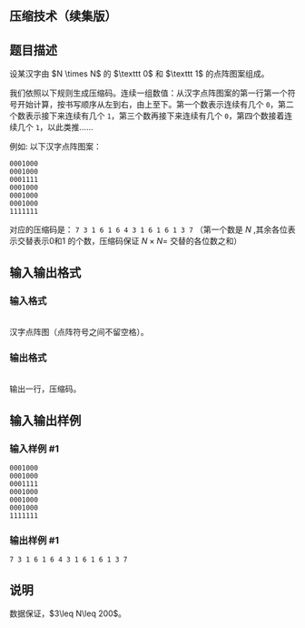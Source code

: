 <article>
<h1>压缩技术（续集版）</h1>
<h2>题目描述</h2>
<div>设某汉字由 $N \times N$ 的 $\texttt 0$ 和 $\texttt 1$ 的点阵图案组成。

我们依照以下规则生成压缩码。连续一组数值：从汉字点阵图案的第一行第一个符号开始计算，按书写顺序从左到右，由上至下。第一个数表示连续有几个 $\texttt 0$，第二个数表示接下来连续有几个 $\texttt 1$，第三个数再接下来连续有几个 $\texttt 0$，第四个数接着连续几个 $\texttt 1$，以此类推……

例如: 以下汉字点阵图案：

```
0001000
0001000
0001111
0001000
0001000
0001000
1111111
```

对应的压缩码是： $\texttt {7 3 1 6 1 6 4 3 1 6 1 6 1 3 7}$ （第一个数是 $N$ ,其余各位表示交替表示0和1 的个数，压缩码保证 $N \times N=$ 交替的各位数之和）
</div>
<h2>输入输出格式</h2>
<h3>输入格式</h3>
<br/>
<div>汉字点阵图（点阵符号之间不留空格）。
</div>
<h3>输出格式</h3>
<br/>
<div>输出一行，压缩码。
</div>
<h2>输入输出样例</h2>
<h3>输入样例 #1</h3>
<pre><code>0001000
0001000
0001111
0001000
0001000
0001000
1111111
</code></pre>
<h3>输出样例 #1</h3>
<pre><code>7 3 1 6 1 6 4 3 1 6 1 6 1 3 7</code></pre>
<h2>说明</h2>
<div>数据保证，$3\leq N\leq 200$。</div>
</article>